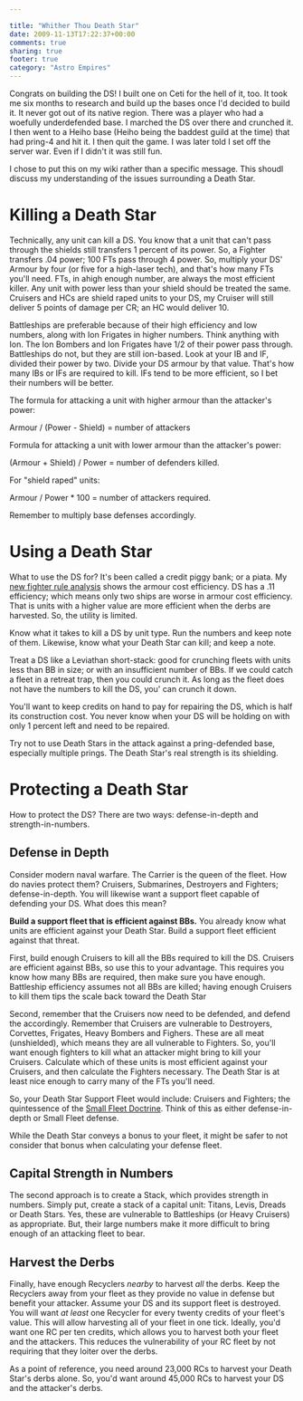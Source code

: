 ```yaml
---

title: "Whither Thou Death Star"
date: 2009-11-13T17:22:37+00:00
comments: true
sharing: true
footer: true
category: "Astro Empires"
---
```


Congrats on building the DS! I built one on Ceti for the hell of it,
too. It took me six months to research and build up the bases once I'd
decided to build it. It never got out of its native region. There was a
player who had a woefully underdefended base. I marched the DS over
there and crunched it. I then went to a Heiho base (Heiho being the
baddest guild at the time) that had pring-4 and hit it. I then quit the
game. I was later told I set off the server war. Even if I didn't it was
still fun.



I chose to put this on my wiki rather than a specific message. This
shoudl discuss my understanding of the issues surrounding a Death Star.

Killing a Death Star
====================

Technically, any unit can kill a DS. You know that a unit that can't
pass through the shields still transfers 1 percent of its power. So, a
Fighter transfers .04 power; 100 FTs pass through 4 power. So, multiply
your DS' Armour by four (or five for a high-laser tech), and that's how
many FTs you'll need. FTs, in ahigh enough number, are always the most
efficient killer. Any unit with power less than your shield should be
treated the same. Cruisers and HCs are shield raped units to your DS, my
Cruiser will still deliver 5 points of damage per CR; an HC would
deliver 10.

Battleships are preferable because of their high efficiency and low
numbers, along with Ion Frigates in higher numbers. Think anything with
Ion. The Ion Bombers and Ion Frigates have 1/2 of their power pass
through. Battleships do not, but they are still ion-based. Look at your
IB and IF, divided their power by two. Divide your DS armour by that
value. That's how many IBs or IFs are required to kill. IFs tend to be
more efficient, so I bet their numbers will be better.

<div class=''>

The formula for attacking a unit with higher armour than the attacker's power:

Armour / (Power - Shield) = number of attackers

Formula for attacking a unit with lower armour than the attacker's power:

(Armour + Shield) / Power = number of defenders killed.

For "shield raped" units:

Armour / Power * 100 = number of attackers required.

Remember to multiply base defenses accordingly.
</div>

Using a Death Star
==================

What to use the DS for? It's been called a credit piggy bank; or a
piata. My [new fighter rule analysis](/astro-empires/new-fighter-rule-analysis) shows the armour cost
efficiency. DS has a .11 efficiency; which means only two ships are
worse in armour cost efficiency. That is units with a higher value are
more efficient when the derbs are harvested. So, the utility is limited.

<div class='bs-callout bs-callout-info'>
Know what it takes to kill a DS by unit type. Run the numbers and keep
note of them. Likewise, know what your Death Star can kill; and keep a
note.
</div>

Treat a DS like a Leviathan short-stack: good for crunching
fleets with units less than BB in size; or with an insufficient number
of BBs. If we could catch a fleet in a retreat trap, then you could
crunch it. As long as the fleet does not have the numbers to kill the
DS, you' can crunch it down.

You'll want to keep credits on hand to pay for repairing the DS, which
is half its construction cost. You never know when your DS will be
holding on with only 1 percent left and need to be repaired.

Try not to use Death Stars in the attack against a pring-defended base,
especially multiple prings. The Death Star's real strength is its
shielding.

Protecting a Death Star
=======================

How to protect the DS? There are two ways: defense-in-depth and strength-in-numbers.

Defense in Depth
----------------

Consider modern naval warfare. The Carrier is the
queen of the fleet. How do navies protect them? Cruisers, Submarines,
Destroyers and Fighters; defense-in-depth. You will likewise want a
support fleet capable of defending your DS. What does this mean?

**Build a support fleet that is efficient against BBs.** You already
know what units are efficient against your Death Star. Build a support
fleet efficient against that threat.

First, build enough Cruisers to kill all the BBs required to kill the
DS. Cruisers are efficient against BBs, so use this to your advantage.
This requires you know how many BBs are required, then make sure you
have enough. Battleship efficiency assumes not all BBs are killed;
having enough Cruisers to kill them tips the scale back toward the Death
Star

Second, remember that the Cruisers now need to be defended, and defend
the accordingly. Remember that Cruisers are vulnerable to Destroyers,
Corvettes, Frigates, Heavy Bombers and Fighers. These are all meat
(unshielded), which means they are all vulnerable to Fighters. So,
you'll want enough fighters to kill what an attacker might bring to kill
your Cruisers.  Calculate which of these units is most efficient against
your Cruisers, and then calculate the Fighters necessary. The Death Star
is at least nice enough to carry many of the FTs you'll need.

So, your Death Star Support Fleet would include: Cruisers and Fighters;
the quintessence of the [Small Fleet Doctrine](/astro-empires/small-fleet-doctrine). Think of this as either defense-in-depth or Small Fleet defense.

While the Death Star conveys a bonus to your fleet, it might be safer to
not consider that bonus when calculating your defense fleet.

Capital Strength in Numbers
---------------------------

The second approach is to create a Stack, which provides strength in numbers.
Simply put, create a stack of a capital unit: Titans, Levis, Dreads or Death
Stars. Yes, these are vulnerable to Battleships (or Heavy Cruisers) as
appropriate. But, their large numbers make it more difficult to bring enough of
an attacking fleet to bear.

Harvest the Derbs
-----------------

Finally, have enough Recyclers *nearby* to harvest *all* the derbs.  Keep
the Recyclers away from your fleet as they provide no value in defense but
benefit your attacker.  Assume your DS and its support fleet is destroyed. You
will want _at least_ one Recycler for every twenty credits of your fleet's value.
This will allow harvesting all of your fleet in one tick. Ideally, you'd
want one RC per ten credits, which allows you to harvest both your fleet
and the attackers. This reduces the vulnerability of your RC fleet by
not requiring that they loiter over the derbs.

As a point of reference, you need around 23,000 RCs to harvest your
Death Star's derbs alone. So, you'd want around 45,000 RCs to harvest
your DS and the attacker's derbs.

